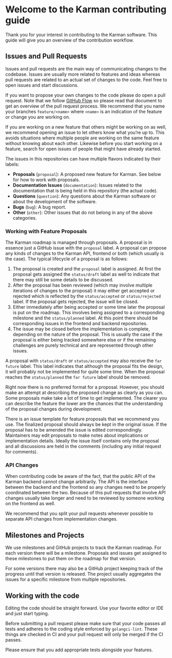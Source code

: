 #  Welcome to the Karman contributing guide

Thank you for your interest in contributing to the Karman software. This guide will give you an overview of the contribution workflow.

## Issues and Pull Requests

Issues and pull requests are the main way of communicating changes to the codebase. Issues are usually more related to features and ideas whereas pull requests are related to an actual set of changes to the code. Feel free to open issues and start discussions.

If you want to propose your own changes to the code please do open a pull request. Note that we follow [GitHub Flow](https://docs.github.com/en/get-started/quickstart/github-flow) so please read that document to get an overview of the pull request process. We recommend that you name your branches `feature/<name>` where `<name>` is an indication of the feature or change you are working on.

If you are working on a new feature that others might be working on as well, we recommend opening an issue to let others know what you’re up to. This avoids situations where multiple people are working on the same feature without knowing about each other. Likewise before you start working on a feature, search for open issues of people that might have already started.

The issues in this repositories can have multiple flavors indicated by their labels:

- **Proposals** (`proposal`): A proposed new feature for Karman. See below for how to work with proposals.
- **Documentation Issues** (`documentation`): Issues related to the documentation that is being held in this repository (the actual code).
- **Questions** (`question`): Any questions about the Karman software or about the development of the software.
- **Bugs** (`bug`): A bug report.
- **Other** (`other`): Other issues that do not belong in any of the above categories.

### Working with Feature Proposals

The Karman roadmap is managed through proposals. A proposal is in essence just a GitHub issue with the `proposal` label. A proposal can propose any kinds of changes to the Karman API, frontend or both (which usually is the case). The typical lifecycle of a proposal is as follows:

1. The proposal is created and the `proposal` label is assigned. At first the proposal gets assigned the `status/draft` label as well to indicate that there may still be some details to be discussed.
2. After the proposal has been reviewed (which may involve multiple iterations of changes to the proposal) it may either get accepted or rejected which is reflected by the `status/accepted` or `status/rejected` label. If the proposal gets rejected, the issue will be closed.
3. Either immediately after being accepted or some time later the proposal is put on the roadmap. This involves being assigned to a corresponding milestone and the `status/planned` label. At this point there should be corresponding issues in the frontend and backend repositories.
4. The issue may be closed before the implementation is complete, depending on the nature of the proposal. This is usually the case if the proposal is either being tracked somewhere else or if the remaining challenges are purely technical and are represented through other issues.

A proposal with `status/draft` or `status/accepted`  may also receive the `far future` label. This label indicates that although the proposal fits the design, it will probably not be implemented for quite some time. When the proposal reaches the `status/planned` the `far future` label should be removed.

Right now there is no preferred format for a proposal. However, you should make an attempt at describing the proposed change as clearly as you can. Some proposals make take a lot of time to get implemented. The clearer you can describe the feature the lower are the chances that the understanding of the proposal changes during development.

There is an issue template for feature proposals that we recommend you use. The finalized proposal should always be kept in the original issue. If the proposal has to be amended the issue is edited correspondingly. Maintainers may edit proposals to make notes about implications or implementation details. Ideally the issue itself contains only the proposal and all discussions are held in the comments (including any initial request for comments).

### API Changes

When contributing code be aware of the fact, that the public API of the Karman backend cannot change arbitrarily. The API is the interface between the backend and the frontend so any changes need to be properly coordinated between the two. Because of this pull requests that involve API changes usually take longer and need to be reviewed by someone working on the frontend as well.

We recommend that you split your pull requests whenever possible to separate API changes from implementation changes.

## Milestones and Projects

We use milestones and GitHub projects to track the Karman roadmap. For each version there will be a milestone. Proposals and issues get assigned to these milestones to put them on the roadmap for that version.

For some versions there may also be a GitHub project keeping track of the progress until that version is released. The project usually aggregates the issues for a specific milestone from multiple repositories.

## Working with the code

Editing the code should be straight forward. Use your favorite editor or IDE and just start typing.

Before submitting a pull request please make sure that your code passes all tests and adheres to the coding style enforced by `golangci-lint`. These things are checked in CI and your pull request will only be merged if the CI passes.

Please ensure that you add appropriate tests alongside your features.
